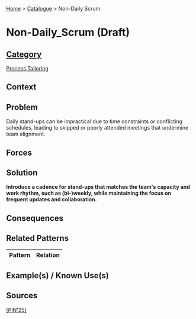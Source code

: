 [Home](../README.md) > [Catalogue](../Patterns_catalogue.md) > Non-Daily Scrum

# Non-Daily_Scrum (Draft)

## [Category](categories/categories.md)

[Process Tailoring](categories/Process_Tailoring.md)

## Context

## Problem

Daily stand-ups can be impractical due to time constraints or conflicting schedules, leading to skipped or poorly attended meetings that undermine team alignment.

## Forces

## Solution

**Introduce a cadence for stand-ups that matches the team's capacity and work rhythm, such as (bi-)weekly, while maintaining the focus on frequent updates and collaboration.**

## Consequences

## Related Patterns

|Pattern  | Relation |
|--|--|
 
## Example(s) / Known Use(s) 

## Sources

[[PIN'25]](../References.md)

